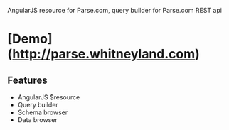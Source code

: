 AngularJS resource for Parse.com, query builder for Parse.com REST api

# [Demo] (http://parse.whitneyland.com)

## Features

* AngularJS $resource
* Query builder
* Schema browser
* Data browser
